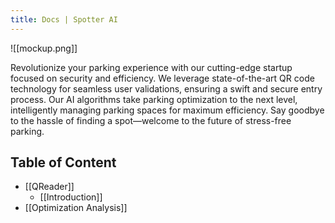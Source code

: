 ```yaml
---
title: Docs | Spotter AI
---
```

![[mockup.png]]

Revolutionize your parking experience with our cutting-edge startup focused on security and efficiency. We leverage state-of-the-art QR code technology for seamless user validations, ensuring a swift and secure entry process. Our AI algorithms take parking optimization to the next level, intelligently managing parking spaces for maximum efficiency. Say goodbye to the hassle of finding a spot—welcome to the future of stress-free parking.

## Table of Content
- [[QReader]]
	- [[Introduction]]
- [[Optimization Analysis]]